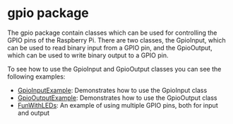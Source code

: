 gpio package
============

The gpio package contain classes which can be used for controlling the GPIO pins
of the Raspberry Pi. There are two classes, the GpioInput, which can be used to
read binary input from a GPIO pin, and the GpioOutput, which can be used to
write binary output to a GPIO pin.

To see how to use the GpioInput and GpioOutput classes you can see the following
examples:

- [GpioInputExample](../../../src/examples/GpioInputExample.cpp): Demonstrates
    how to use the GpioInput class
- [GpioOutputExample](../../../src/examples/GpioInputExample.cpp): Demonstrates
    how to use the GpioOutput class
- [FunWithLEDs](../../../src/examples/FunWithLEDs.cpp): An example of using
    multiple GPIO pins, both for input and output